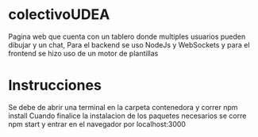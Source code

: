 # colectivoUDEA
Pagina web que cuenta con un tablero donde multiples usuarios pueden dibujar y un chat, Para el backend se uso NodeJs y WebSockets y para el frontend se hizo uso de un
motor de plantillas

# Instrucciones
Se debe de abrir una terminal en la carpeta contenedora y correr npm install
Cuando finalice la instalacion de los paquetes necesarios se corre npm start y entrar en el navegador por localhost:3000
